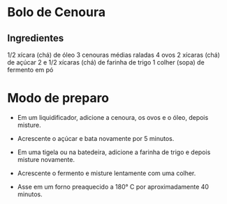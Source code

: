 # Bolo de Cenoura

## Ingredientes

1/2 xícara (chá) de óleo
3 cenouras médias raladas
4 ovos
2 xícaras (chá) de açúcar
2 e 1/2 xícaras (chá) de farinha de trigo
1 colher (sopa) de fermento em pó


# Modo de preparo

- Em um liquidificador, adicione a cenoura, os ovos e o óleo, depois misture.

- Acrescente o açúcar e bata novamente por 5 minutos.

- Em uma tigela ou na batedeira, adicione a farinha de trigo e depois misture novamente.

- Acrescente o fermento e misture lentamente com uma colher.

-  Asse em um forno preaquecido a 180° C por aproximadamente 40 minutos.


